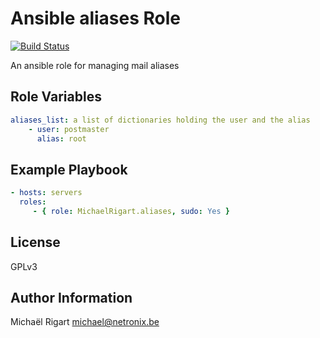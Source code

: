 Ansible aliases Role
====================
[![Build Status](https://travis-ci.org/michaelrigart/ansible-role-aliases.svg?branch=master)](https://travis-ci.org/michaelrigart/ansible-role-aliases)

An ansible role for managing mail aliases

Role Variables
--------------

```yaml
aliases_list: a list of dictionaries holding the user and the alias
    - user: postmaster
      alias: root
```

Example Playbook
-------------------------

```yaml
- hosts: servers
  roles:
     - { role: MichaelRigart.aliases, sudo: Yes }
```

License
-------

GPLv3

Author Information
------------------

Michaël Rigart <michael@netronix.be>